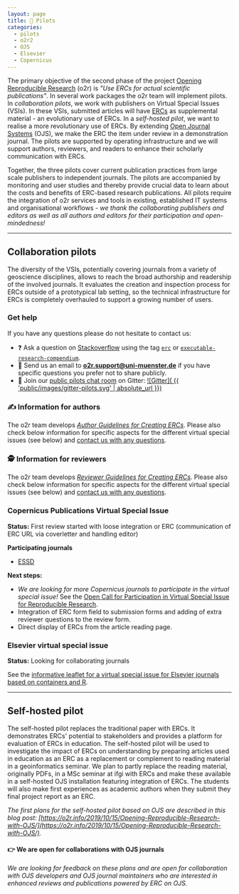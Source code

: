 ```yaml
---
layout: page
title: 🚀 Pilots
categories:
  - pilots
  - o2r2
  - OJS
  - Elsevier
  - Copernicus
---
```


The primary objective of the second phase of the project [Opening Reproducible Research](https://o2r.info) (o2r) is _"Use ERCs for actual scientific publications"_.
In several work packages the o2r team will implement pilots.
In _collaboration pilots_, we work with publishers on Virtual Special Issues (VSIs).
In these VSIs, submitted articles will have [ERCs](/results) as supplemental material - an evolutionary use of ERCs.
In a _self-hosted pilot_, we want to realise a more revolutionary use of ERCs.
By extending [Open Journal Systems](https://pkp.sfu.ca/ojs/) (OJS), we make the ERC the item under review in a demonstration journal.
The pilots are supported by operating infrastructure and we will support authors, reviewers, and readers to enhance their scholarly communication with ERCs.

Together, the three pilots cover current publication practices from large scale publishers to independent journals.
The pilots are accompanied by monitoring and user studies and thereby provide crucial data to learn about the costs and benefits of ERC-based research publications.
All pilots require the integration of o2r services and tools in existing, established IT systems and organisational workflows - _we thank the collaborating publishers and editors as well as all authors and editors for their participation and open-mindedness!_

------

## Collaboration pilots

The diversity of the VSIs, potentially covering journals from a variety of geoscience disciplines, allows to reach the broad authorship and readership of the involved journals.
It evaluates the creation and inspection process for ERCs outside of a prototypical lab setting, so the technical infrastructure for ERCs is completely overhauled to support a growing number of users.

### Get help

If you have any questions please do not hesitate to contact us:

- ❓ Ask a question on [Stackoverflow](https://stackoverflow.com) using the tag [`erc`](https://stackoverflow.com/questions/tagged/erc) or [`executable-research-compendium`](https://stackoverflow.com/questions/tagged/executable-research-compendium).
- 📨 Send us an email to **[o2r.support@uni-muenster.de](mailto:o2r.support@uni-muenster.de)** if you have specific questions you prefer not to share publicly.
- 💬 Join our [public pilots chat room](https://gitter.im/o2r-project/pilots) on Gitter: [![Gitter]( {{ 'public/images/gitter-pilots.svg' | absolute_url }})](https://gitter.im/o2r-project/pilots)

### ✍️ Information for authors

The o2r team develops [_Author Guidelines for Creating ERCs_](https://docs.google.com/document/d/1skV3niWpQDYrtLWHob3UbP-Ejgbx1sG6opLcJ1WjZng/edit?usp=sharing).
Please also check below information for specific aspects for the different virtual special issues (see below) and [contact us with any questions](#get-help).

### 🕵️ Information for reviewers

The o2r team develops [_Reviewer Guidelines for Creating ERCs_](https://docs.google.com/document/d/1skV3niWpQDYrtLWHob3UbP-Ejgbx1sG6opLcJ1WjZng/edit?usp=sharing).
Please also check below information for specific aspects for the different virtual special issues (see below) and [contact us with any questions](#get-help).

### Copernicus Publications Virtual Special Issue
<a name="copernicus">

**Status:** First review started with loose integration or ERC (communication of ERC URL via coverletter and handling editor)

**Participating journals**

- [ESSD](https://www.earth-syst-sci-data.net/)

**Next steps:**

- _We are looking for more Copernicus journals to participate in the virtual special issue!_ See the [Open Call for Participation in Virtual Special Issue for Reproducible Research](/public/download/o2r-vsi_editors-wanted_EGU2019.pdf).
- Integration of ERC form field to submission forms and adding of extra reviewer questions to the review form.
- Direct display of ERCs from the article reading page.

### Elsevier virtual special issue
<a name="elsevier">

**Status:** Looking for collaborating journals

See the [informative leaflet for a virtual special issue for Elsevier journals based on containers and R](/public/download/o2r-vsi_elsevier-pilot.pdf).

------

## Self-hosted pilot

The self-hosted pilot replaces the traditional paper with ERCs.
It demonstrates ERCs' potential to stakeholders and provides a platform for evaluation of ERCs in education.
The self-hosted pilot will be used to investigate the impact of ERCs on understanding by preparing articles used in education as an ERC as a replacement or complement to reading material in a geoinformatics seminar.
We plan to partly replace the reading material, originally PDFs, in a MSc seminar at ifgi with ERCs and make these available in a self-hosted OJS installation featuring integration of ERCs.
The students will also make first experiences as academic authors when they submit they final project report as an ERC.

_The first plans for the self-hosted pilot based on OJS are described in this blog post: [https://o2r.info/2019/10/15/Opening-Reproducible-Research-with-OJS/](https://o2r.info/2019/10/15/Opening-Reproducible-Research-with-OJS/)._

#### 👉 We are open for collaborations with OJS journals
<a name="ojs">

_We are looking for feedback on these plans and are open for collaboration with OJS developers and OJS journal maintainers who are interested in enhanced reviews and publications powered by ERC on OJS._
